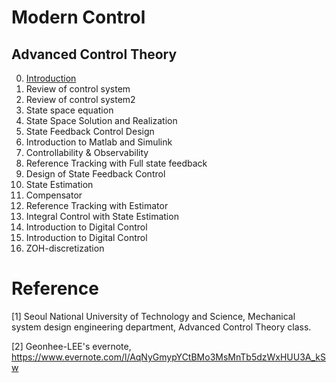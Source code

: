# Modern Control

## Advanced Control Theory

0. [Introduction](https://github.com/Geonhee-LEE/control/blob/master/Modern%20Control/Introduction.md)
1. Review of control system
2. Review of control system2
3. State space equation
4. State Space Solution and Realization
5. State Feedback Control Design
6. Introduction to Matlab and Simulink
7. Controllability & Observability 
8. Reference Tracking with Full state feedback
9. Design of State Feedback Control
10. State Estimation 
11. Compensator 
12. Reference Tracking with Estimator
13. Integral Control with State Estimation
14. Introduction to Digital Control
15. Introduction to Digital Control
16. ZOH-discretization 




# Reference
[1] Seoul National University of Technology and Science, Mechanical system design engineering department, Advanced Control Theory class.

[2] Geonhee-LEE's evernote, https://www.evernote.com/l/AqNyGmypYCtBMo3MsMnTb5dzWxHUU3A_kSw
